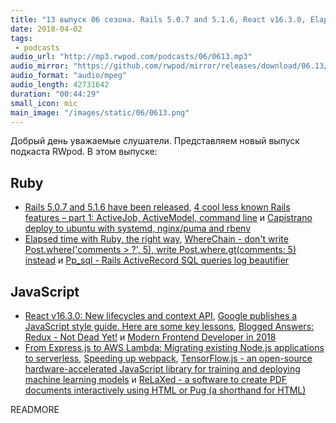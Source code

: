 ```yaml
---
title: "13 выпуск 06 сезона. Rails 5.0.7 and 5.1.6, React v16.3.0, Elapsed time with Ruby, Redux - Not Dead Yet, TensorFlow.js, ReLaXed и прочее"
date: 2018-04-02
tags:
 - podcasts
audio_url: "http://mp3.rwpod.com/podcasts/06/0613.mp3"
audio_mirror: "https://github.com/rwpod/mirror/releases/download/06.13/0613.mp3"
audio_format: "audio/mpeg"
audio_length: 42731642
duration: "00:44:29"
small_icon: mic
main_image: "/images/static/06/0613.png"
---
```


Добрый день уважаемые слушатели. Представляем новый выпуск подкаста RWpod. В этом выпуске:

## Ruby

 - [Rails 5.0.7 and 5.1.6 have been released](http://weblog.rubyonrails.org/2018/3/29/Rails-5-0-7-and-5-1-6-have-been-released/), [4 cool less known Rails features – part 1: ActiveJob, ActiveModel, command line](http://pdabrowski.com/blog/ruby-on-rails/4-cool-less-known-rails-features-part-1/) и [Capistrano deploy to ubuntu with systemd, nginx/puma and rbenv](https://prograils.com/posts/capistrano-deploy-to-ubuntu-with-systemd-nginx-puma-and-rbenv)
 - [Elapsed time with Ruby, the right way](https://blog.dnsimple.com/2018/03/elapsed-time-with-ruby-the-right-way/), [WhereChain - don't write Post.where('comments > ?', 5), write Post.where.gt(comments: 5) instead](https://github.com/marcinruszkiewicz/where_chain) и [Pp_sql - Rails ActiveRecord SQL queries log beautifier](https://github.com/kvokka/pp_sql/)

## JavaScript

 - [React v16.3.0: New lifecycles and context API](https://reactjs.org/blog/2018/03/29/react-v-16-3.html), [Google publishes a JavaScript style guide. Here are some key lessons](https://medium.freecodecamp.org/google-publishes-a-javascript-style-guide-here-are-some-key-lessons-1810b8ad050b), [Blogged Answers: Redux - Not Dead Yet!](http://blog.isquaredsoftware.com/2018/03/redux-not-dead-yet/) и [Modern Frontend Developer in 2018](https://medium.com/tech-tajawal/modern-frontend-developer-in-2018-4c2072fa2b9c)
 - [From Express.js to AWS Lambda: Migrating existing Node.js applications to serverless](https://hackernoon.com/from-express-js-to-aws-lambda-migrating-existing-node-js-applications-to-serverless-7473041ecc56), [Speeding up webpack](https://medium.com/onfido-tech/speed-up-webpack-ff53c494b89c), [TensorFlow.js - an open-source hardware-accelerated JavaScript library for training and deploying machine learning models](https://js.tensorflow.org/) и [ReLaXed - a software to create PDF documents interactively using HTML or Pug (a shorthand for HTML)](https://github.com/RelaxedJS/ReLaXed)

READMORE
